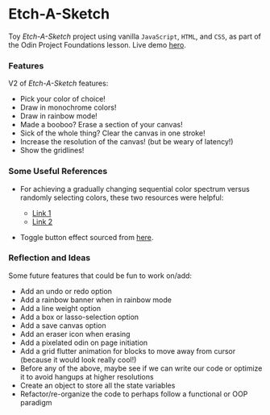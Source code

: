# Etch-A-Sketch
Toy *Etch-A-Sketch* project using vanilla `JavaScript`, `HTML`, and `CSS`, as part of the Odin Project Foundations lesson. Live demo [hero](#).

### Features
V2 of *Etch-A-Sketch* features:
* Pick your color of choice!
* Draw in monochrome colors!
* Draw in rainbow mode!
* Made a booboo? Erase a section of your canvas!
* Sick of the whole thing? Clear the canvas in one stroke!
* Increase the resolution of the canvas! (but be weary of latency!)
* Show the gridlines!


### Some Useful References
* For achieving a gradually changing sequential color spectrum versus randomly selecting colors, these two resources were helpful: 
  * [Link 1](https://nicoguaro.github.io/posts/cyclic_colormaps/)
  * [Link 2](https://krazydad.com/tutorials/makecolors.php)

* Toggle button effect sourced from [here](https://www.w3schools.com/howto/howto_css_switch.asp).

### Reflection and Ideas
Some future features that could be fun to work on/add:
* Add an undo or redo option
* Add a rainbow banner when in rainbow mode
* Add a line weight option
* Add a box or lasso-selection option
* Add a save canvas option
* Add an eraser icon when erasing
* Add a pixelated odin on page initiation
* Add a grid flutter animation for blocks to move away from cursor (because it would look really cool!)
* Before any of the above, maybe see if we can write our code or optimize it to avoid hangups at higher resolutions
* Create an object to store all the state variables
* Refactor/re-organize the code to perhaps follow a functional or OOP paradigm
